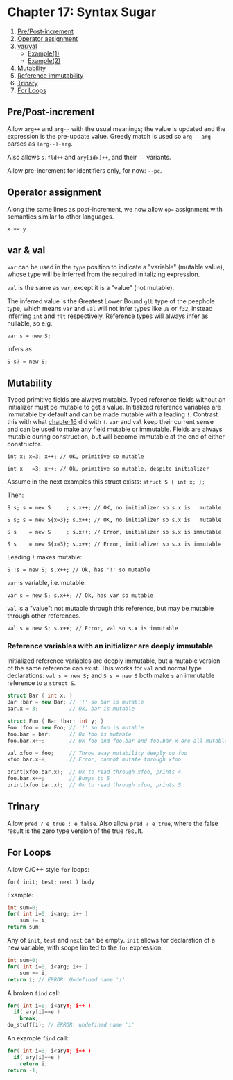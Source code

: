 # Chapter 17: Syntax Sugar


1. [Pre/Post-increment](#prepost-increment)
2. [Operator assignment](#operator-assignment)
3. [var/val](#var--val)
    - [Example(1)](#example1)
    - [Example(2)](#example2)
4. [Mutability](#mutability)
5. [Reference immutability](#reference-variables-with-an-initializer-are-deeply-immutable)
6. [Trinary](#trinary)
7. [For Loops](#for-loops)

## Pre/Post-increment

Allow `arg++` and `arg--` with the usual meanings; the value is updated and the
expression is the pre-update value.  Greedy match is used so `arg---arg` parses
as `(arg--)-arg`.

Also allows `s.fld++` and `ary[idx]++`, and their `--` variants.

Allow pre-increment for identifiers only, for now: `--pc`.


## Operator assignment

Along the same lines as post-increment, we now allow `op=` assignment
with semantics similar to other languages.

`x += y`


## var & val

`var` can be used in the `type` position to indicate a "variable" (mutable
value), whose type will be inferred from the required initalizing expression.

`val` is the same as `var`, except it is a "value" (not mutable).

The inferred value is the Greatest Lower Bound `glb` type of the peephole type,
which means `var` and `val` will not infer types like `u8` or `f32`, instead
inferring `int` and `flt` respectively.  Reference types will always infer as
nullable, so e.g.

`var s = new S;`

infers as

`S s? = new S;`


## Mutability

Typed primitive fields are always mutable.  Typed reference fields without an
initializer must be mutable to get a value.  Initialized reference variables
are immutable by default and can be made mutable with a leading `!`.  Contrast
this with what [chapter16](https://github.com/SeaOfNodes/Simple/tree/chapter16)
did with `!`.  `var` and `val` keep their current sense and can be used to make
any field mutable or immutable.  Fields are always mutable during construction,
but will become immutable at the end of either constructor.

`int x; x=3; x++; // OK, primitive so mutable`

`int x   =3; x++; // Ok, primitive so mutable, despite initializer`

Assume in the next examples this struct exists:
`struct S { int x; };`

Then:

`S s; s = new S     ; s.x++; // OK, no initializer so s.x is   mutable`

`S s; s = new S{x=3}; s.x++; // OK, no initializer so s.x is   mutable`

`S s    = new S     ; s.x++; // Error, initializer so s.x is immutable`

`S s    = new S{x=3}; s.x++; // Error, initializer so s.x is immutable`

Leading `!` makes mutable:

`S !s = new S; s.x++; // Ok, has '!' so mutable`

`var` is variable, i.e. mutable:

`var s = new S; s.x++; // Ok, has var so mutable`

`val` is a "value": not mutable through this reference, but may be mutable
through other references.

`val s = new S; s.x++; // Error, val so s.x is immutable`


### Reference variables with an initializer are deeply immutable

Initialized reference variables are deeply immutable, but a mutable version of the same
reference can exist.  This works for `val` and normal type declarations: `val s
= new S;` and `S s = new S` both make `s` an immutable reference to a `struct S`.

```cpp
struct Bar { int x; }
Bar !bar = new Bar; // '!' so bar is mutable
bar.x = 3;          // Ok, bar is mutable

struct Foo { Bar !bar; int y; }
Foo !foo = new Foo; // '!' so foo is mutable
foo.bar = bar;      // Ok foo is mutable
foo.bar.x++;        // Ok foo and foo.bar and foo.bar.x are all mutable

val xfoo = foo;     // Throw away mutability deeply on foo
xfoo.bar.x++;       // Error, cannot mutate through xfoo

print(xfoo.bar.x);  // Ok to read through xfoo, prints 4
foo.bar.x++;        // Bumps to 5
print(xfoo.bar.x);  // Ok to read through xfoo, prints 5
```

## Trinary

Allow `pred ? e_true : e_false`.  Also allow `pred ? e_true`, where the false result
is the zero type version of the true result.


## For Loops

Allow C/C++ style `for` loops:

`for( init; test; next ) body`

Example:

```cpp
int sum=0;
for( int i=0; i<arg; i++ )
    sum += i;
return sum;
```

Any of `init`, `test` and `next` can be empty.  `init` allows for declaration
of a new variable, with scope limited to the `for` expression.

```cpp
int sum=0;
for( int i=0; i<arg; i++ )
    sum += i;
return i; // ERROR: Undefined name 'i'
```

A broken `find` call:
```cpp
for( int i=0; i<ary#; i++ )
  if( ary[i]==e )
    break;
do_stuff(i); // ERROR: undefined name 'i'
```

An example `find` call:
```cpp
for( int i=0; i<ary#; i++ )
  if( ary[i]==e )
    return i;
return -1;
```
